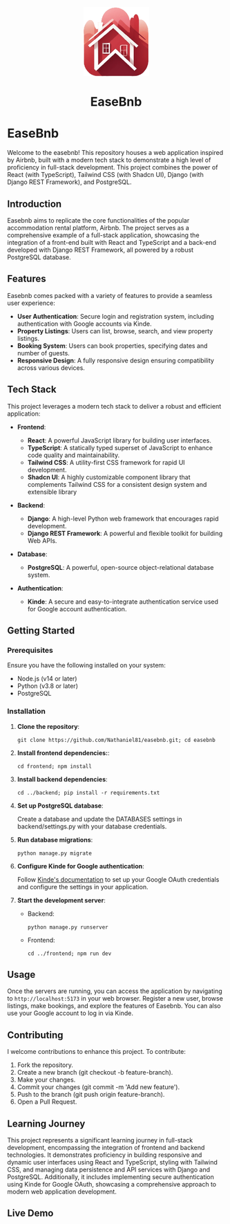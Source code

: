 <div align="center">
<img width="30%" src="./frontend/public/logo.png">
 
# EaseBnb
</div>

# EaseBnb

Welcome to the easebnb! This repository houses a web application inspired by Airbnb, built with a modern tech stack to demonstrate a high level of proficiency in full-stack development. This project combines the power of React (with TypeScript), Tailwind CSS (with Shadcn UI), Django (with Django REST Framework), and PostgreSQL.

## Introduction

Easebnb aims to replicate the core functionalities of the popular accommodation rental platform, Airbnb. The project serves as a comprehensive example of a full-stack application, showcasing the integration of a front-end built with React and TypeScript and a back-end developed with Django REST Framework, all powered by a robust PostgreSQL database.

## Features

Easebnb comes packed with a variety of features to provide a seamless user experience:

* __User Authentication__: Secure login and registration system, including authentication with Google accounts via Kinde.
* __Property Listings__: Users can list, browse, search, and view property listings.
* __Booking System__: Users can book properties, specifying dates and number of guests.
* __Responsive Design__: A fully responsive design ensuring compatibility across various devices.

## Tech Stack

This project leverages a modern tech stack to deliver a robust and efficient application:

* **Frontend**:
  * __React__: A powerful JavaScript library for building user interfaces.
  * __TypeScript__: A statically typed superset of JavaScript to enhance code quality and maintainability.
  * __Tailwind CSS__: A utility-first CSS framework for rapid UI development.
  * __Shadcn UI__: A highly customizable component library that complements Tailwind CSS for a consistent design system and extensible library
 
* **Backend**:
  * __Django__: A high-level Python web framework that encourages rapid development.
  * __Django REST Framework__: A powerful and flexible toolkit for building Web APIs.
 
* **Database**:
  * __PostgreSQL__: A powerful, open-source object-relational database system.
 
* **Authentication**:
  * __Kinde__: A secure and easy-to-integrate authentication service used for Google account authentication.

## Getting Started

### Prerequisites

Ensure you have the following installed on your system:
* Node.js (v14 or later)
* Python (v3.8 or later)
* PostgreSQL

### Installation

1. **Clone the repository**:
   
   ```
   git clone https://github.com/Nathaniel81/easebnb.git; cd easebnb
   ```

2. **Install frontend dependencies:**:
   
   ```
   cd frontend; npm install
   ```

3. **Install backend dependencies**:
   
   ```
   cd ../backend; pip install -r requirements.txt
   ```

4. **Set up PostgreSQL database**:
   
   Create a database and update the DATABASES settings in backend/settings.py with your database credentials.

5. **Run database migrations**:

   ```
   python manage.py migrate
   ```
  
6. **Configure Kinde for Google authentication**:
   
   Follow [Kinde's documentation](https://docs.kinde.com/) to set up your Google OAuth credentials and configure the settings in your application.

7. **Start the development server**:

   * Backend:
     
      ```
      python manage.py runserver
      ```

   * Frontend:
     
     ```
     cd ../frontend; npm run dev
     ```
  
## Usage

Once the servers are running, you can access the application by navigating to `http://localhost:5173` in your web browser. Register a new user, browse listings, make bookings, and explore the features of Easebnb. You can also use your Google account to log in via Kinde.

## Contributing

I welcome contributions to enhance this project. To contribute:

1. Fork the repository.
2. Create a new branch (git checkout -b feature-branch).
3. Make your changes.
4. Commit your changes (git commit -m 'Add new feature').
5. Push to the branch (git push origin feature-branch).
6. Open a Pull Request.

## Learning Journey

This project represents a significant learning journey in full-stack development, encompassing the integration of frontend and backend technologies. It demonstrates proficiency in building responsive and dynamic user interfaces using React and TypeScript, styling with Tailwind CSS, and managing data persistence and API services with Django and PostgreSQL. Additionally, it includes implementing secure authentication using Kinde for Google OAuth, showcasing a comprehensive approach to modern web application development.

## Live Demo

<!-- Explore the live version of this project on [https://airbnb-msgo.onrender.com](https://airbnb-msgo.onrender.com).-->
